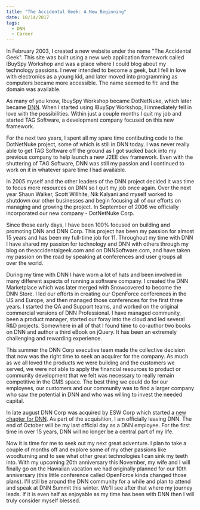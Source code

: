 ```yaml
---
title: "The Accidental Geek: A New Beginning"
date: 10/14/2017
tags:
  - DNN
  - Career
---
```


In February 2003, I created a new website under the name "The Accidental Geek". This site was built using a new web application framework called IBuySpy Workshop and was a place where I could blog about my technology passions. I never intended to become a geek, but I fell in love with electronics as a young kid, and later moved into programming as computers became more accessible. The name seemed to fit: and the domain was available.

<!-- more -->

As many of you know, IbuySpy Workshop became DotNetNuke, which later became [DNN](http://www.dnnsoftware.com). When I started using IBuySpy Workshop, I immediately fell in love with the possibilities. Within just a couple months I quit my job and started TAG Software, a development company focused on this new framework.

For the next two years, I spent all my spare time contibuting code to the DotNetNuke project, some of which is still in DNN today. I was never really able to get TAG Software off the ground as I got sucked back into my previous company to help launch a new J2EE dev framework. Even with the shuttering of TAG Software, DNN was still my passion and I continued to work on it in whatever spare time I had available.

In 2005 myself and the other leaders of the DNN project decided it was time to focus more resources on DNN so I quit my job once again. Over the next year Shaun Walker, Scott Willhite, Nik Kalyani and myself worked to shutdown our other businesses and begin focusing all of our efforts on managing and growing the project. In September of 2006 we officially incorporated our new company - DotNetNuke Corp.

Since those early days, I have been 100% focused on building and promoting DNN and DNN Corp. This project has been my passion for almost 15 years and has been my full-time job for 11. Throughout my time with DNN I have shared my passion for technology and DNN with others through my blog on theaccidentalgeek.com and on DNNSoftware.com, and have taken my passion on the road by speaking at conferences and user groups all over the world.

During my time with DNN I have worn a lot of hats and been involved in many different aspects of running a software company. I created the DNN Marketplace which was later merged with Snowcovered to become the DNN Store. I led our efforts in creating our OpenForce conferences in the US and Europe, and then managed those conferences for the first three years. I started the QA and Support teams, and worked on the original commercial versions of DNN Professional. I have managed community, been a product manager, started our foray into the cloud and led several R&D projects. Somewhere in all of that I found time to co-author two books on DNN and author a third eBook on jQuery. It has been an extremely challenging and rewarding experience.

This summer the DNN Corp executive team made the collective decision that now was the right time to seek an acquirer for the company. As much as we all loved the products we were building and the customers we served, we were not able to apply the financial resources to product or community development that we felt was necessary to really remain competitive in the CMS space. The best thing we could do for our employees, our customers and our community was to find a larger company who saw the potential in DNN and who was willing to invest the needed capital.

In late august DNN Corp was acquired by ESW Corp which started a [new chapter for DNN](http://www.dnnsoftware.com/community-blog/cid/155443/a-new-chapter-for-dnn). As part of the acquisition, I am officially leaving DNN. The end of October will be my last official day as a DNN employee. For the first time in over 15 years, DNN will no longer be a central part of my life.

Now it is time for me to seek out my next great adventure. I plan to take a couple of months off and explore some of my other passions like woodturning and to see what other great technologies I can sink my teeth into. With my upcoming 20th anniversary this November, my wife and I will finally go on the Hawaiian vacation we had originally planned for our 10th anniversary (this little conference called OpenForce kinda changed those plans). I'll still be around the DNN community for a while and plan to attend and speak at DNN Summit this winter. We'll see after that where my journey leads. If it is even half as enjoyable as my time has been with DNN then I will truly consider myself blessed.
